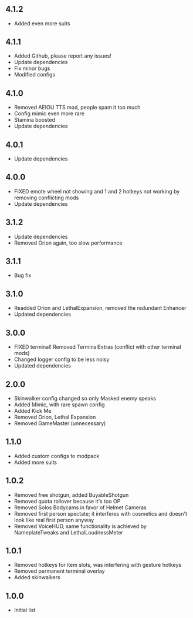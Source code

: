 #

## 4.1.2

+ Added even more suits

## 4.1.1

+ Added Github, please report any issues!
+ Update dependencies
+ Fix minor bugs
+ Modified configs

## 4.1.0

+ Removed AEIOU TTS mod, people spam it too much
+ Config mimic even more rare
+ Stamina boosted
+ Update dependencies

## 4.0.1

+ Update dependencies

## 4.0.0

+ FIXED emote wheel not showing and 1 and 2 hotkeys not working by removing conflicting mods
+ Update dependencies

## 3.1.2

+ Update dependencies
+ Removed Orion again, too slow performance

## 3.1.1

+ Bug fix

## 3.1.0

+ Readded Orion and LethalExpansion, removed the redundant Enhancer
+ Updated dependencies

## 3.0.0

+ FIXED terminal! Removed TerminalExtras (conflict with other terminal mods)
+ Changed logger config to be less noisy
+ Updated dependencies

## 2.0.0

+ Skinwalker config changed so only Masked enemy speaks
+ Added Mimic, with rare spawn config
+ Added Kick Me
+ Removed Orion, Lethal Expansion
+ Removed GameMaster (unnecessary)

## 1.1.0

+ Added custom configs to modpack
+ Added more suits

## 1.0.2

+ Removed free shotgun, added BuyableShotgun
+ Removed quota rollover because it's too OP
+ Removed Solos Bodycams in favor of Helmet Cameras
+ Removed first person spectate; it interferes with cosmetics and doesn't look like real first person anyway
+ Removed VoiceHUD, same functionality is achieved by NameplateTweaks and LethalLoudnessMeter

## 1.0.1

+ Removed hotkeys for item slots, was interfering with gesture hotkeys
+ Removed permanent terminal overlay
+ Added skinwalkers

## 1.0.0

+ Initial list
